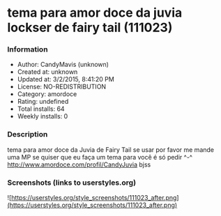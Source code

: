 # tema para amor doce da juvia lockser de fairy tail (111023)

### Information
- Author: CandyMavis (unknown)
- Created at: unknown
- Updated at: 3/2/2015, 8:41:20 PM
- License: NO-REDISTRIBUTION
- Category: amordoce
- Rating: undefined
- Total installs: 64
- Weekly installs: 0


### Description
tema para amor doce da Juvia de Fairy Tail
se usar por favor me mande uma MP
se quiser que eu faça um tema para você é só pedir ^-^
http://www.amordoce.com/profil/CandyJuvia
bjss


### Screenshots (links to userstyles.org)
![https://userstyles.org/style_screenshots/111023_after.png](https://userstyles.org/style_screenshots/111023_after.png)


